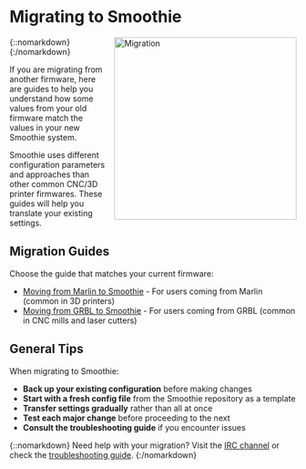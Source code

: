 
# Migrating to Smoothie

{::nomarkdown}
<a href="/images/migration.png">
  <img src="/images/migration.png" alt="Migration" style="width: 320px; float: right; margin-left: 1rem;"/>
</a>
{:/nomarkdown}

If you are migrating from another firmware, here are guides to help you understand how some values from your old firmware match the values in your new Smoothie system.

Smoothie uses different configuration parameters and approaches than other common CNC/3D printer firmwares. These guides will help you translate your existing settings.

## Migration Guides

Choose the guide that matches your current firmware:

- [Moving from Marlin to Smoothie](from-marlin) - For users coming from Marlin (common in 3D printers)
- [Moving from GRBL to Smoothie](from-grbl) - For users coming from GRBL (common in CNC mills and laser cutters)

## General Tips

When migrating to Smoothie:

- **Back up your existing configuration** before making changes
- **Start with a fresh config file** from the Smoothie repository as a template
- **Transfer settings gradually** rather than all at once
- **Test each major change** before proceeding to the next
- **Consult the troubleshooting guide** if you encounter issues

{::nomarkdown}
<sl-alert variant="neutral" open>
  <sl-icon slot="icon" name="info-circle"></sl-icon>
  Need help with your migration? Visit the <a href="irc">IRC channel</a> or check the <a href="troubleshooting">troubleshooting guide</a>.
</sl-alert>
{:/nomarkdown}
